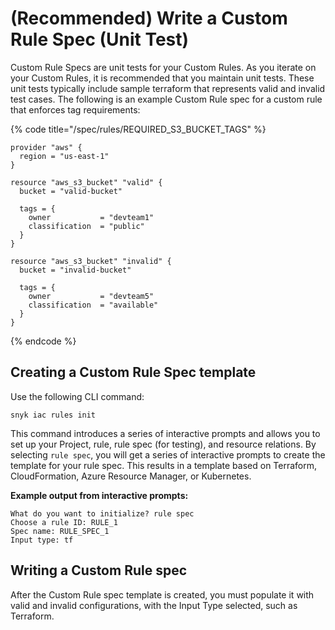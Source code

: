 # (Recommended) Write a Custom Rule Spec (Unit Test)

Custom Rule Specs are unit tests for your Custom Rules. As you iterate on your Custom Rules, it is recommended that you maintain unit tests. These unit tests typically include sample terraform that represents valid and invalid test cases. The following is an example Custom Rule spec for a custom rule that enforces tag requirements: &#x20;

{% code title="/spec/rules/REQUIRED_S3_BUCKET_TAGS" %}
```
provider "aws" {
  region = "us-east-1"
}

resource "aws_s3_bucket" "valid" {
  bucket = "valid-bucket"

  tags = {
    owner           = "devteam1"
    classification  = "public"
  }
}

resource "aws_s3_bucket" "invalid" {
  bucket = "invalid-bucket"

  tags = {
    owner           = "devteam5"
    classification  = "available"
  }
}
```
{% endcode %}

## Creating a Custom Rule Spec template​​

Use the following CLI command:

```
snyk iac rules init
```

This command introduces a series of interactive prompts and allows you to set up your Project, rule, rule spec (for testing), and resource relations. By selecting `rule spec`,  you will get a series of interactive prompts to create the template for your rule spec. This results in a template based on Terraform, CloudFormation, Azure Resource Manager, or Kubernetes.

**Example output from interactive prompts:**

```
What do you want to initialize? rule spec
Choose a rule ID: RULE_1
Spec name: RULE_SPEC_1
Input type: tf
```

## Writing a Custom Rule spec

After the Custom Rule spec template is created, you must populate it with valid and invalid configurations, with the Input Type selected, such as Terraform.

